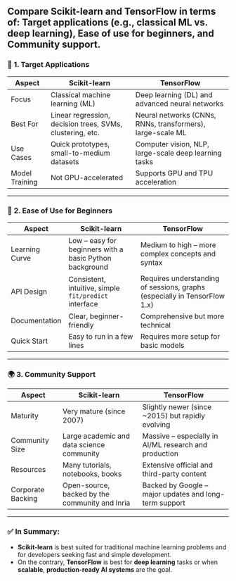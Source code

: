 Compare Scikit-learn and TensorFlow in terms of:
Target applications (e.g., classical ML vs. deep learning),
Ease of use for beginners, and
Community support.
---

### 📌 **1. Target Applications**

| Aspect         | **Scikit-learn**                                          | **TensorFlow**                                             |
| -------------- | --------------------------------------------------------- | ---------------------------------------------------------- |
| Focus          | Classical machine learning (ML)                           | Deep learning (DL) and advanced neural networks            |
| Best For       | Linear regression, decision trees, SVMs, clustering, etc. | Neural networks (CNNs, RNNs, transformers), large-scale ML |
| Use Cases      | Quick prototypes, small-to-medium datasets                | Computer vision, NLP, large-scale deep learning tasks      |
| Model Training | Not GPU-accelerated                                       | Supports GPU and TPU acceleration                          |

---

### 👶 **2. Ease of Use for Beginners**

| Aspect         | **Scikit-learn**                                        | **TensorFlow**                                                            |
| -------------- | ------------------------------------------------------- | ------------------------------------------------------------------------- |
| Learning Curve | Low – easy for beginners with a basic Python background | Medium to high – more complex concepts and syntax                         |
| API Design     | Consistent, intuitive, simple `fit/predict` interface   | Requires understanding of sessions, graphs (especially in TensorFlow 1.x) |
| Documentation  | Clear, beginner-friendly                                | Comprehensive but more technical                                          |
| Quick Start    | Easy to run in a few lines                              | Requires more setup for basic models                                      |

---

### 🌍 **3. Community Support**

| Aspect            | **Scikit-learn**                               | **TensorFlow**                                         |
| ----------------- | ---------------------------------------------- | ------------------------------------------------------ |
| Maturity          | Very mature (since 2007)                       | Slightly newer (since \~2015) but rapidly evolving     |
| Community Size    | Large academic and data science community      | Massive – especially in AI/ML research and production  |
| Resources         | Many tutorials, notebooks, books               | Extensive official and third-party content             |
| Corporate Backing | Open-source, backed by the community and Inria | Backed by Google – major updates and long-term support |

---

### ✅ **In Summary:**

* **Scikit-learn** is best suited for traditional machine learning problems and for developers seeking fast and simple development.
* On the contrary, **TensorFlow** is best for **deep learning** tasks or when **scalable**, **production-ready AI systems** are the goal.


